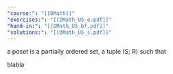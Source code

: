 ```yaml
---
"course:": "[[DMath]]"
"exercises:": "[[DMath_U5_e.pdf]]"
"hand-in:": "[[DMath_U5_bf.pdf]]"
"solutions:": "[[DMath_U5_s.pdf]]"
---
```

a poset is a partially ordered set, a tuple (S; R) such that 

blabla